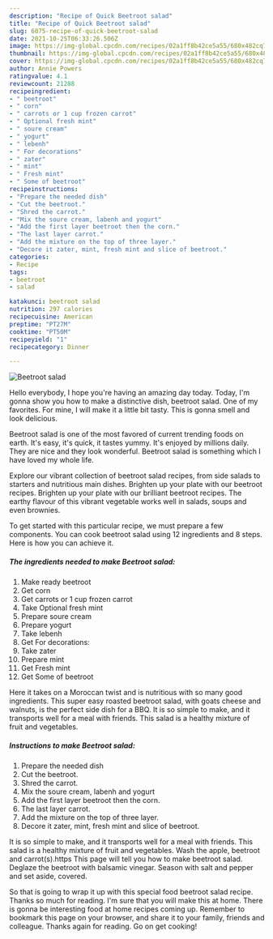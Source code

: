 ```yaml
---
description: "Recipe of Quick Beetroot salad"
title: "Recipe of Quick Beetroot salad"
slug: 6075-recipe-of-quick-beetroot-salad
date: 2021-10-25T06:33:26.506Z
image: https://img-global.cpcdn.com/recipes/02a1ff8b42ce5a55/680x482cq70/beetroot-salad-recipe-main-photo.jpg
thumbnail: https://img-global.cpcdn.com/recipes/02a1ff8b42ce5a55/680x482cq70/beetroot-salad-recipe-main-photo.jpg
cover: https://img-global.cpcdn.com/recipes/02a1ff8b42ce5a55/680x482cq70/beetroot-salad-recipe-main-photo.jpg
author: Annie Powers
ratingvalue: 4.1
reviewcount: 21288
recipeingredient:
- " beetroot"
- " corn"
- " carrots or 1 cup frozen carrot"
- " Optional fresh mint"
- " soure cream"
- " yogurt"
- " lebenh"
- " For decorations"
- " zater"
- " mint"
- " Fresh mint"
- " Some of beetroot"
recipeinstructions:
- "Prepare the needed dish"
- "Cut the beetroot."
- "Shred the carrot."
- "Mix the soure cream, labenh and yogurt"
- "Add the first layer beetroot then the corn."
- "The last layer carrot."
- "Add the mixture on the top of three layer."
- "Decore it zater, mint, fresh mint and slice of beetroot."
categories:
- Recipe
tags:
- beetroot
- salad

katakunci: beetroot salad 
nutrition: 297 calories
recipecuisine: American
preptime: "PT27M"
cooktime: "PT50M"
recipeyield: "1"
recipecategory: Dinner

---
```



![Beetroot salad](https://img-global.cpcdn.com/recipes/02a1ff8b42ce5a55/680x482cq70/beetroot-salad-recipe-main-photo.jpg)

Hello everybody, I hope you're having an amazing day today. Today, I'm gonna show you how to make a distinctive dish, beetroot salad. One of my favorites. For mine, I will make it a little bit tasty. This is gonna smell and look delicious.

Beetroot salad is one of the most favored of current trending foods on earth. It's easy, it's quick, it tastes yummy. It's enjoyed by millions daily. They are nice and they look wonderful. Beetroot salad is something which I have loved my whole life.

Explore our vibrant collection of beetroot salad recipes, from side salads to starters and nutritious main dishes. Brighten up your plate with our beetroot recipes. Brighten up your plate with our brilliant beetroot recipes. The earthy flavour of this vibrant vegetable works well in salads, soups and even brownies.


To get started with this particular recipe, we must prepare a few components. You can cook beetroot salad using 12 ingredients and 8 steps. Here is how you can achieve it.

<!--inarticleads1-->

##### The ingredients needed to make Beetroot salad:

1. Make ready  beetroot
1. Get  corn
1. Get  carrots or 1 cup frozen carrot
1. Take  Optional fresh mint
1. Prepare  soure cream
1. Prepare  yogurt
1. Take  lebenh
1. Get  For decorations:
1. Take  zater
1. Prepare  mint
1. Get  Fresh mint
1. Get  Some of beetroot


Here it takes on a Moroccan twist and is nutritious with so many good ingredients. This super easy roasted beetroot salad, with goats cheese and walnuts, is the perfect side dish for a BBQ. It is so simple to make, and it transports well for a meal with friends. This salad is a healthy mixture of fruit and vegetables. 

<!--inarticleads2-->

##### Instructions to make Beetroot salad:

1. Prepare the needed dish
1. Cut the beetroot.
1. Shred the carrot.
1. Mix the soure cream, labenh and yogurt
1. Add the first layer beetroot then the corn.
1. The last layer carrot.
1. Add the mixture on the top of three layer.
1. Decore it zater, mint, fresh mint and slice of beetroot.


It is so simple to make, and it transports well for a meal with friends. This salad is a healthy mixture of fruit and vegetables. Wash the apple, beetroot and carrot(s).https This page will tell you how to make beetroot salad. Deglaze the beetroot with balsamic vinegar. Season with salt and pepper and set aside, covered. 

So that is going to wrap it up with this special food beetroot salad recipe. Thanks so much for reading. I'm sure that you will make this at home. There is gonna be interesting food at home recipes coming up. Remember to bookmark this page on your browser, and share it to your family, friends and colleague. Thanks again for reading. Go on get cooking!
